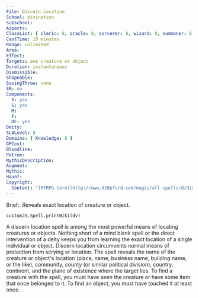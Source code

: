 ```yaml
---
File: Discern Location
School: divination
Subschool: 
Aspects: 
ClassList: { cleric: 8, oracle: 8, sorcerer: 8, wizard: 8, summoner: 6, unchained summoner: 6, witch: 8, shaman: 8, psychic: 8 }
CastTime: 10 minutes
Range: unlimited
Area: 
Effect: 
Targets: one creature or object
Duration: instantaneous
Dismissible: 
Shapeable: 
SavingThrow: none
SR: no
Components:
  V: yes
  S: yes
  M: 
  F: 
  DF: yes
Deity: 
SLALevel: 8
Domains: { Knowledge: 8 }
GPCost: 
Bloodline: 
Patron: 
MythicDescription: 
Augment: 
Mythic: 
Haunt: 
Copyright:
  Content: "[PFRPG Core](http://www.d20pfsrd.com/magic/all-spells/d/discern-location)"
---
```

Brief:: Reveals exact location of creature or object.

```dataviewjs
customJS.Spell.printWiki(dv)
```

A discern location spell is among the most powerful means of locating creatures or objects. Nothing short of a mind blank spell or the direct intervention of a deity keeps you from learning the exact location of a single individual or object. Discern location circumvents normal means of protection from scrying or location. The spell reveals the name of the creature or object's location (place, name, business name, building name, or the like), community, county (or similar political division), country, continent, and the plane of existence where the target lies. To find a creature with the spell, you must have seen the creature or have some item that once belonged to it. To find an object, you must have touched it at least once.
